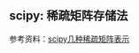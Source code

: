 ## scipy: 稀疏矩阵存储法

参考资料：[scipy几种稀疏矩阵表示](https://dirtysalt.github.io/html/types-of-scipy-sparse-matrix.html)

